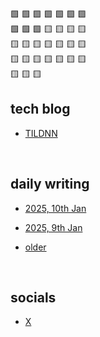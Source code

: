 🟩 🟩 🟩 🟩 🟩 🟩 🟩   <br>
🟩 🟩 🟩 🟨 🟨 🟨 🟨  <br>
🟨 🟨 🟨 🟨 🟨 🟨 🟨  <br>
🟨 🟨 🟨 🟨 🟨 🟨 🟨  <br>
🟨 🟨 🟨  <br>


## tech blog

- [TILDNN](https://attentionmech.github.io/TILDNN)

<br>

## daily writing

- [2025, 10th Jan](2025/0110.md)

- [2025, 9th Jan](2025/0109.md)

- [older](https://github.com/attentionmech/ammusings/tree/main/2025)

<br>

## socials

- [X](https://x.com/attentionmech)

